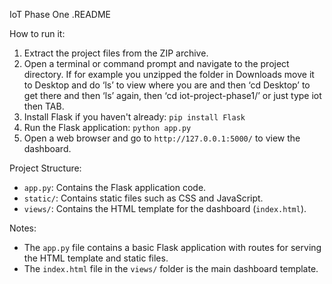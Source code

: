 IoT Phase One .README

How to run it:
1. Extract the project files from the ZIP archive.
2. Open a terminal or command prompt and navigate to the project directory. If for example you unzipped the folder in Downloads move it to Desktop and do ‘ls’ to view where you are and then ‘cd Desktop’ to get there and then ‘ls’ again, then ‘cd iot-project-phase1/’ or just type iot then TAB.
3. Install Flask if you haven't already: `pip install Flask`
4. Run the Flask application: `python app.py`
5. Open a web browser and go to `http://127.0.0.1:5000/` to view the dashboard.

Project Structure:
- `app.py`: Contains the Flask application code.
- `static/`: Contains static files such as CSS and JavaScript.
- `views/`: Contains the HTML template for the dashboard (`index.html`).

Notes:
- The `app.py` file contains a basic Flask application with routes for serving the HTML template and static files.
- The `index.html` file in the `views/` folder is the main dashboard template.

